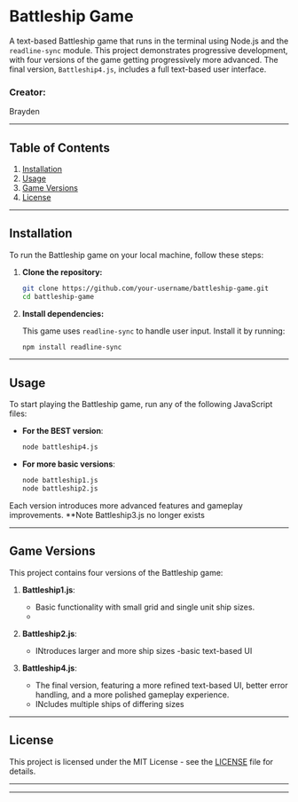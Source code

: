 # Battleship Game

A text-based Battleship game that runs in the terminal using Node.js and the `readline-sync` module. This project demonstrates progressive development, with four versions of the game getting progressively more advanced. The final version, `Battleship4.js`, includes a full text-based user interface.

### Creator:

Brayden

---

## Table of Contents

1. [Installation](#installation)
2. [Usage](#usage)
3. [Game Versions](#game-versions)
4. [License](#license)

---

## Installation

To run the Battleship game on your local machine, follow these steps:

1. **Clone the repository:**

   ```bash
   git clone https://github.com/your-username/battleship-game.git
   cd battleship-game
   ```

2. **Install dependencies:**

   This game uses `readline-sync` to handle user input. Install it by running:

   ```bash
   npm install readline-sync
   ```

---

## Usage

To start playing the Battleship game, run any of the following JavaScript files:

- **For the BEST version**:

  ```bash
  node battleship4.js
  ```

- **For more basic versions**:

  ```bash
  node battleship1.js
  node battleship2.js
  ```

Each version introduces more advanced features and gameplay improvements.
\*\*Note Battleship3.js no longer exists

---

## Game Versions

This project contains four versions of the Battleship game:

1. **Battleship1.js**:

   - Basic functionality with small grid and single unit ship sizes.
   -

2. **Battleship2.js**:

   - INtroduces larger and more ship sizes
     -basic text-based UI

3. **Battleship4.js**:
   - The final version, featuring a more refined text-based UI, better error handling, and a more polished gameplay experience.
   - INcludes multiple ships of differing sizes

---

## License

This project is licensed under the MIT License - see the [LICENSE](LICENSE) file for details.

---

---
